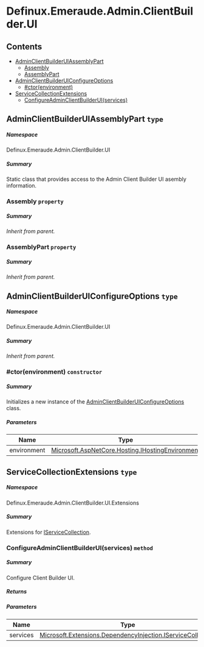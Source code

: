 <a name='assembly'></a>
# Definux.Emeraude.Admin.ClientBuilder.UI

## Contents

- [AdminClientBuilderUIAssemblyPart](#T-Definux-Emeraude-Admin-ClientBuilder-UI-AdminClientBuilderUIAssemblyPart 'Definux.Emeraude.Admin.ClientBuilder.UI.AdminClientBuilderUIAssemblyPart')
  - [Assembly](#P-Definux-Emeraude-Admin-ClientBuilder-UI-AdminClientBuilderUIAssemblyPart-Assembly 'Definux.Emeraude.Admin.ClientBuilder.UI.AdminClientBuilderUIAssemblyPart.Assembly')
  - [AssemblyPart](#P-Definux-Emeraude-Admin-ClientBuilder-UI-AdminClientBuilderUIAssemblyPart-AssemblyPart 'Definux.Emeraude.Admin.ClientBuilder.UI.AdminClientBuilderUIAssemblyPart.AssemblyPart')
- [AdminClientBuilderUIConfigureOptions](#T-Definux-Emeraude-Admin-ClientBuilder-UI-AdminClientBuilderUIConfigureOptions 'Definux.Emeraude.Admin.ClientBuilder.UI.AdminClientBuilderUIConfigureOptions')
  - [#ctor(environment)](#M-Definux-Emeraude-Admin-ClientBuilder-UI-AdminClientBuilderUIConfigureOptions-#ctor-Microsoft-AspNetCore-Hosting-IHostingEnvironment- 'Definux.Emeraude.Admin.ClientBuilder.UI.AdminClientBuilderUIConfigureOptions.#ctor(Microsoft.AspNetCore.Hosting.IHostingEnvironment)')
- [ServiceCollectionExtensions](#T-Definux-Emeraude-Admin-ClientBuilder-UI-Extensions-ServiceCollectionExtensions 'Definux.Emeraude.Admin.ClientBuilder.UI.Extensions.ServiceCollectionExtensions')
  - [ConfigureAdminClientBuilderUI(services)](#M-Definux-Emeraude-Admin-ClientBuilder-UI-Extensions-ServiceCollectionExtensions-ConfigureAdminClientBuilderUI-Microsoft-Extensions-DependencyInjection-IServiceCollection- 'Definux.Emeraude.Admin.ClientBuilder.UI.Extensions.ServiceCollectionExtensions.ConfigureAdminClientBuilderUI(Microsoft.Extensions.DependencyInjection.IServiceCollection)')

<a name='T-Definux-Emeraude-Admin-ClientBuilder-UI-AdminClientBuilderUIAssemblyPart'></a>
## AdminClientBuilderUIAssemblyPart `type`

##### Namespace

Definux.Emeraude.Admin.ClientBuilder.UI

##### Summary

Static class that provides access to the Admin Client Builder UI asembly information.

<a name='P-Definux-Emeraude-Admin-ClientBuilder-UI-AdminClientBuilderUIAssemblyPart-Assembly'></a>
### Assembly `property`

##### Summary

*Inherit from parent.*

<a name='P-Definux-Emeraude-Admin-ClientBuilder-UI-AdminClientBuilderUIAssemblyPart-AssemblyPart'></a>
### AssemblyPart `property`

##### Summary

*Inherit from parent.*

<a name='T-Definux-Emeraude-Admin-ClientBuilder-UI-AdminClientBuilderUIConfigureOptions'></a>
## AdminClientBuilderUIConfigureOptions `type`

##### Namespace

Definux.Emeraude.Admin.ClientBuilder.UI

##### Summary

*Inherit from parent.*

<a name='M-Definux-Emeraude-Admin-ClientBuilder-UI-AdminClientBuilderUIConfigureOptions-#ctor-Microsoft-AspNetCore-Hosting-IHostingEnvironment-'></a>
### #ctor(environment) `constructor`

##### Summary

Initializes a new instance of the [AdminClientBuilderUIConfigureOptions](#T-Definux-Emeraude-Admin-ClientBuilder-UI-AdminClientBuilderUIConfigureOptions 'Definux.Emeraude.Admin.ClientBuilder.UI.AdminClientBuilderUIConfigureOptions') class.

##### Parameters

| Name | Type | Description |
| ---- | ---- | ----------- |
| environment | [Microsoft.AspNetCore.Hosting.IHostingEnvironment](#T-Microsoft-AspNetCore-Hosting-IHostingEnvironment 'Microsoft.AspNetCore.Hosting.IHostingEnvironment') |  |

<a name='T-Definux-Emeraude-Admin-ClientBuilder-UI-Extensions-ServiceCollectionExtensions'></a>
## ServiceCollectionExtensions `type`

##### Namespace

Definux.Emeraude.Admin.ClientBuilder.UI.Extensions

##### Summary

Extensions for [IServiceCollection](#T-Microsoft-Extensions-DependencyInjection-IServiceCollection 'Microsoft.Extensions.DependencyInjection.IServiceCollection').

<a name='M-Definux-Emeraude-Admin-ClientBuilder-UI-Extensions-ServiceCollectionExtensions-ConfigureAdminClientBuilderUI-Microsoft-Extensions-DependencyInjection-IServiceCollection-'></a>
### ConfigureAdminClientBuilderUI(services) `method`

##### Summary

Configure Client Builder UI.

##### Returns



##### Parameters

| Name | Type | Description |
| ---- | ---- | ----------- |
| services | [Microsoft.Extensions.DependencyInjection.IServiceCollection](#T-Microsoft-Extensions-DependencyInjection-IServiceCollection 'Microsoft.Extensions.DependencyInjection.IServiceCollection') |  |
